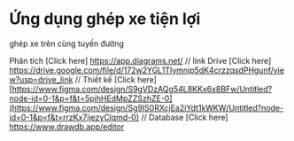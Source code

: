 # Ứng dụng ghép xe tiện lợi
ghép xe trên cùng tuyến đường

Phân tích [Click here] https://app.diagrams.net/
//
link Drive [Click here] https://drive.google.com/file/d/172w2YGL1TIymnjp5dK4crzzqsdPHgunf/view?usp=drive_link
//
Thiết kế [Click here] [https://www.figma.com/design/S9gVDzAQg54L8KKx6x8BFw/Untitled?node-id=0-1&p=f&t=5pjhHEdMpZZSzhZE-0](https://www.figma.com/design/Sg9lS0RXcjEa2iYdt1kWKW/Untitled?node-id=0-1&p=f&t=rrzKx7ijezyClqmd-0)
//
Database [Click here] https://www.drawdb.app/editor
